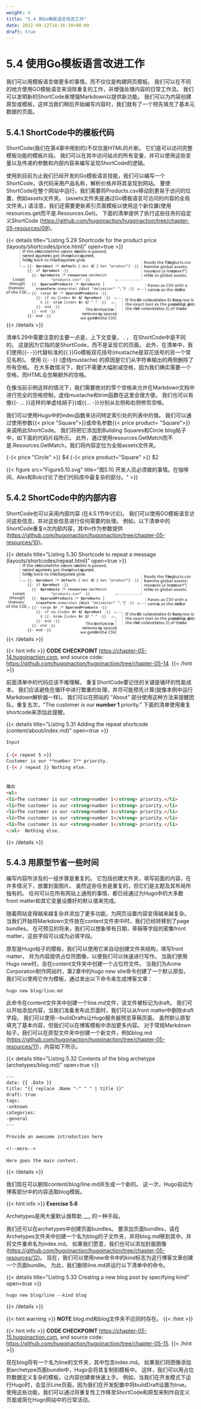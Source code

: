 ```yaml
---
weight: 4
title: "5.4 用Go模板语言改进工作"
date: 2022-09-12T18:26:30+08:00
draft: true
---
```


# 5.4 使用Go模板语言改进工作

我们可以用模板语言做更多的事情，而不仅仅是构建网页模板。 我们可以在不同的地方使用GO模板语言来消除重复的工作，并增强处理内容的日常工作流。 我们可以发明新的ShortCode来增强Markdown以提供新功能。 我们可以为内容创建原型或模板，这样当我们稍后开始编写内容时，我们就有了一个预先填充了基本元数据的页面。

## 5.4.1 ShortCode中的模板代码

ShortCode(我们在第4章中用到的)不仅仅是HTML的片断。 它们是可以访问完整模板功能的模板片段。 我们可以在其中访问站点的所有变量，并可以使用这些变量以及传递的参数和内部内容来编写呈现ShortCode的逻辑。

使用到目前为止我们已经开发的Go模板语言技能，我们可以编写一个ShortCode，该代码采用产品名称，解析价格并将其呈现到网站。 要使ShortCode在整个网站中运行，我们需要将Products.csv移动到更易于访问的位置，例如assets文件夹。 (assets文件夹是通过Go模板语言可访问的内容的全局文件夹。) 请注意，我们还需要更新索引页面模板以使用这个新位置(使用resources.get而不是.Resources.Get)。 下面的清单提供了执行这些任务的自定义ShortCode (https://github.com/hugoinaction/hugoinaction/tree/chapter-05-resources/09)。

{{< details title="Listing 5.29 Shortcode for the product price (layouts/shortcodes/price.html)" open=true >}}
![Listing5.29](Listing5.29.svg)
{{< /details >}}    

清单5.29中需要注意的主要一点是，上下文变量， . ， 在ShortCode中是不同的。 这是因为它指的是ShortCode，而不是呈现它的页面。 此外，在清单中，我们使用{{- -}}代替标准的{{ }}Go模板双花括号(mustache是双花括号的另一个常见名称)。 使用 {{- -}} (虚线mustache) 的原因是它们从字符串输出的两侧删除了所有空格。 在大多数情况下，我们不需要大幅削减空格，因为我们确实需要一个空格，而HTML会忽略额外的空格。

在像当前示例这样的情况下，我们需要绝对的零个空格来允许在Markdown文档中进行完全的空格控制，虚线mustache和trim函数在这里会很方便。 我们也可以有像{{- … }}这样的单虚线胡子}}或{{… -}}分别从左侧和右侧修剪空格。

我们可以使用Hugo中的index函数来访问特定索引处的列表中的值。 我们可以通过使用参数\{\{< price "Square">}}或命名参数\{\{< price product= "Square">}}来调用此ShortCode。 我们将把它添加到Building Squares和Circle blog帖子中，如下面的代码片段所示。 此外，通过使用resources.GetMatch而不是.Resources.GetMatch，我们将内容定位为全局assets文件夹。

{-{< price "Circle" >}}         $4
{-{< price product="Square" >}} $2

{{< figure src="Figure5.10.svg" title="图5.10 开发人员必须做的事情。在咖啡间，Alex和Bob讨论了他们代码库中最复杂的部分。" >}}

## 5.4.2 ShortCode中的内部内容

ShortCode也可以采用内部内容 (在4.5.1节中讨论)。 我们可以使用GO模板语言访问这些信息，并对这些信息进行任何需要的处理。 例如，以下清单中的ShortCode重复n次内部内容，其中n作为参数提供 (https://github.com/hugoinaction/hugoinaction/tree/chapter-05-resources/10)。

{{< details title="Listing 5.30 Shortcode to repeat a message (layouts/shortcodes/repeat.html)" open=true >}}
![Listing5.30](Listing5.30.svg)
{{< /details >}}    

{{< hint info >}}
**CODE CHECKPOINT**	https://chapter-05-14.hugoinaction.com, and source code: https://github.com/hugoinaction/hugoinaction/tree/chapter-05-14.
{{< /hint >}}

前面清单中的代码应该不难理解。 重复ShortCode要记住的关键是循环的性能成本。 我们应该避免在循环中进行繁重的处理，并尽可能预先计算(就像本例中运行Markdown解析器一样)。 我们可以在网站的 “About” 部分使用这种方法来提醒团队，重复五次，“The customer is our
**number 1** priority.” 下面的清单使用重复shortcode来添加此提醒。

{{< details title="Listing 5.31  Adding the repeat shortcode (content/about/index.md)" open=true >}}
```html
Input

{-{< repeat 5 >}}
Customer is our **number 1** priority.
{-{< / repeat }} Nothing else.


输出
<ul>
<li>The customer is our <strong>number 1</strong> priority.</li>
<li>The customer is our <strong>number 1</strong> priority.</li>
<li>The customer is our <strong>number 1</strong> priority.</li>
<li>The customer is our <strong>number 1</strong> priority.</li>
<li>The customer is our <strong>number 1</strong> priority.</li>
</ul>  Nothing else.
```
{{< /details >}}

## 5.4.3 用原型节省一些时间

编写内容所涉及的一组步骤是重复的。 它包括创建文件夹，填写前面的内容，在许多情况下，放置封面图片。 虽然这些任务是重复的，但它们是主题及其布局所独有的。 任何可以在所有网站上通用的事情，都已经通过为Hugo中的大多数front matter和其它变量设置好的默认值来完成。

随着网站变得越来越复杂并添加了更多功能，为网页设置内容变得越来越复杂。 当我们开始将Markdown文件放在content文件夹中时，我们已经转移到了page bundles。 在可预见的将来，我们可以想象带有日期，草稿等字段的密集front matter，这些字段可以成为必填字段。

原型是Hugo帖子的模板，我们可以使用它来自动创建文件夹结构，填写front matter， 并为内容提供占位符图像，以便我们可以快速进行写作。 当我们使用Hugo new<filename>时，会在content文件夹中创建一个占位符文件。 当我们为Acme Corporation制作网站时，第2章中的hugo new site命令创建了一个默认原型。 我们可以使用它作为模板，通过发出以下命令来生成博客文章：

```shell
hugo new blog/line.md
```

此命令在content文件夹中创建一个line.md文件，该文件被标记为draft。 我们可以开始添加内容，当我们准备发布此页面时，我们可以从front matter中删除draft字段。 我们可以使用--buildDrafts让Hugo服务器预览草稿页面。
虽然默认原型填充了基本内容，但我们可以在博客模板中添加更多内容。 对于常规Markdown帖子，我们可以在原型文件夹中创建一个新文件，例如blog.md (https://github.com/hugoinaction/hugoinaction/tree/chapter-05-resources/11)，内容如下所示。

{{< details title="Listing 5.32  Contents of the blog archetype (archetypes/blog.md)" open=true >}}
```
---
date: {{ .Date }}
title: "{{ replace .Name "-" " " | title }}"
draft: true
tags:
-unknown
categories:
-general
---

Provide an awesome introduction here

<!--more-->

Here goes the main content.
```
{{< /details >}}    	

我们现在可以删除content/blog/line.md并生成一个新的。 这一次，Hugo自动为博客部分中的内容选取blog模板。

{{< hint info >}}
**Exercise 5.6**

Archetypes是用大量默认值帮助 ___ 的一种手段。


我们还可以在archetypes中创建页面bundles。 要添加页面bundles，请在Archetypes文件夹中创建一个名为blog的子文件夹，并将blog.md移到其中，并将文件重命名为index.md。  如果我们愿意，我们也可以添加封面图像 (https://github.com/hugoinaction/hugoinaction/tree/chapter-05-resources/12)。  现在，我们可以使用new命令中的kind标志为这行博客文章创建一个页面bundle。 为此，我们删除line.md并运行以下清单中的命令。

{{< details title="Listing 5.33 Creating a new blog post by specifying kind" open=true >}}
```shell
hugo new blog/line --kind blog
```
{{< /details >}}

{{< hint warning >}}
**NOTE** blog.md和blog文件夹不应同时存在。
{{< /hint >}}

{{< hint info >}}
**CODE CHECKPOINT**	https://chapter-05-15.hugoinaction.com, and source code: https://github.com/hugoinaction/hugoinaction/tree/chapter-05-15.
{{< /hint >}}

现在blog将有一个名为line的文件夹，其中包含index.md。 如果我们将图像添加到archetype页面bundle中，Hugo会将其复制到模板中。 这样，我们可以用占位符数据定义复杂的模板，让内容创建者快速上手。 例如，当我们在开发模式下运行Hugo时，会显示Line页面，因为我们在开发配置中将buildDraft设置为true。 使用这些功能，我们可以通过将重复性工作移至ShortCode和原型来制作自定义页面或简化Hugo网站中的日常活动。
